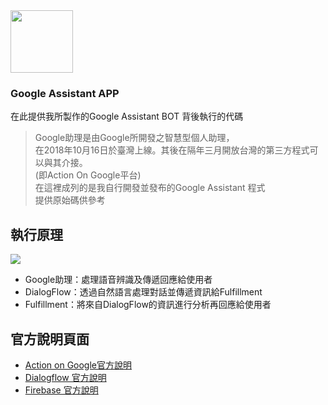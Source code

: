 <img src="https://upload.wikimedia.org/wikipedia/commons/c/cb/Google_Assistant_logo.svg" width=100 height=100 />

### Google Assistant APP  

在此提供我所製作的Google Assistant BOT 背後執行的代碼  
>Google助理是由Google所開發之智慧型個人助理，  
>在2018年10月16日於臺灣上線。其後在隔年三月開放台灣的第三方程式可以與其介接。  
>(即Action On Google平台)  
>在這裡成列的是我自行開發並發布的Google Assistant 程式  
>提供原始碼供參考  
     
執行原理
-------
<img src="https://developers.google.com/assistant/conversational/images/aog-user-query-to-fulfillment.png" />

* Google助理：處理語音辨識及傳遞回應給使用者  
* DialogFlow：透過自然語言處理對話並傳遞資訊給Fulfillment  
* Fulfillment：將來自DialogFlow的資訊進行分析再回應給使用者

官方說明頁面
-------
* [Action on Google官方說明](https://developers.google.com/actions/) 
* [Dialogflow 官方說明](https://dialogflow.com/docs/getting-started)
* [Firebase 官方說明](https://firebase.google.com/docs)



